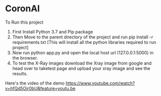 # CoronAI

To Run this project 
1. First Install Python 3.7 and Pip package
2. Then Move to the parent directory of the project and run pip install -r requirements.txt
 [This will install all the python libraries required to run project]
3. Now run python app.py and open the local host url (127.0.0.1:5000) in the browser.
4. To test the X-Ray images download the Xray image from google and head over to taketest page and upload your xray image and see the results.


Here's the video of the demo https://www.youtube.com/watch?v=hfQd5Oir0bU&feature=youtu.be
